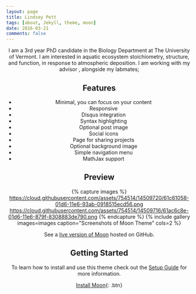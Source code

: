 ```yaml
---
layout: page
title: Lindsey Pett
tags: [about, Jekyll, theme, moon]
date: 2016-03-21
comments: false
---
```

    
<center> I am a 3rd year PhD candidate in the Biology Department at The University of Vermont. I am interested in aquatic ecosystem stoichiometry, structure, and function, in response to atmospheric deposition. I am working with my advisor <a href="http://www.uvm.edu/~ngotelli/homepage.html"><bDr. Nicholas Gotelli</b></a>, alongside my labmates; <a href="https://lvash.github.io"><bLauren Ash</b></a>

## Features
* Minimal, you can focus on your content
* Responsive
* Disqus integration
* Syntax highlighting
* Optional post image
* Social icons
* Page for sharing projects
* Optional background image
* Simple navigation menu
* MathJax support

## Preview

{% capture images %}
    https://cloud.githubusercontent.com/assets/754514/14509720/61c61058-01d6-11e6-93ab-0918515ecd56.png
    https://cloud.githubusercontent.com/assets/754514/14509716/61ac6c8e-01d6-11e6-879f-8308883de790.png
{% endcapture %}
{% include gallery images=images caption="Screenshots of Moon Theme" cols=2 %}

See a [live version of Moon](http://taylantatli.github.io/Moon) hosted on GitHub.

## Getting Started

To learn how to install and use this theme check out the [Setup Guide](http://taylantatli.me/Moon/moon-theme/) for more information.
      
[Install Moon](https://github.com/TaylanTatli/Moon){: .btn}
